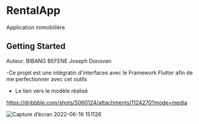 # RentalApp

Application immobilière

## Getting Started
Auteur: BIBANG BEFENE Joseph Donovan

-Ce projet est une intégratin d'interfaces avec le Framework Flutter afin de me perfectionner avec cet outils

- Le lien vers le modèle réalisé

https://dribbble.com/shots/5060124/attachments/1124270?mode=media



![Capture d’écran 2022-06-16 151126](https://user-images.githubusercontent.com/20001804/174089253-00d1e8d5-c067-4c32-ae25-2510f1de6921.png)
